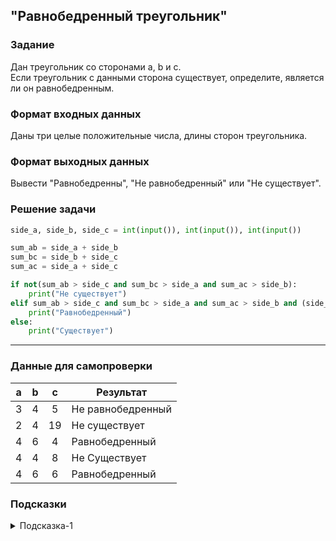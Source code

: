 ## "Равнобедренный треугольник"

### Задание

Дан треугольник со сторонами a, b и c. \
Если треугольник с данными сторона существует, определите, является ли он равнобедренным.

### Формат входных данных

Даны три целые положительные числа, длины сторон треугольника.

### Формат выходных данных

Вывести "Равнобедренны", "Не равнобедренный" или "Не существует".

### Решение задачи

```python
side_a, side_b, side_c = int(input()), int(input()), int(input())

sum_ab = side_a + side_b
sum_bc = side_b + side_c
sum_ac = side_a + side_c

if not(sum_ab > side_c and sum_bc > side_a and sum_ac > side_b):
    print("Не существует")
elif sum_ab > side_c and sum_bc > side_a and sum_ac > side_b and (side_a == side_b or side_b == side_c or side_a == side_c) and (sum_ab != sum_bc or sum_ac != sum_ab or sum_bc != sum_ac ):
    print("Равнобедренный")
else:
    print("Существует")


```

---

### Данные для самопроверки

| a | b | c | Результат |
| :---: | :---: | :---: | --- |
|   3   |   4   |   5   | Не равнобедренный |
|   2   |   4   |   19   | Не существует |
|   4   |   6   |   4   | Равнобедренный |
|   4   |   4   |   8   | Не Существует |
|   4   |   6   |   6   | Равнобедренный |
### Подсказки

<details>
<summary>Подсказка-1</summary>
Треугольник существует только тогда, когда сумма длин любых его двух сторон больше третьей стороны.
</details>

